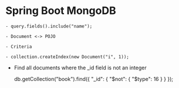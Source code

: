 # Spring Boot MongoDB

	- query.fields().include("name");
	
	- Document <-> POJO
	
	- Criteria
	
	- collection.createIndex(new Document("i", 1));
	
- Find all documents where the _id field is not an integer

	db.getCollection("book").find({ "_id": { "$not": { "$type": 16 } } });
